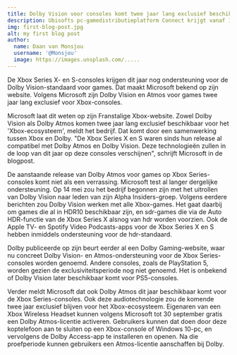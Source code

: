 ```yaml
---
title: Dolby Vision voor consoles komt twee jaar lang exclusief beschikbaar voor Xbox
description: Ubisofts pc-gamedistributieplatform Connect krijgt vanaf 1 juni weer een chatfunctie.
img: first-blog-post.jpg
alt: my first blog post
author:
  name: Daan van Monsjou
  username: '@Monsjou'
  image: https://images.unsplash.com/.....
---
```


De Xbox Series X- en S-consoles krijgen dit jaar nog ondersteuning voor de Dolby Vision-standaard voor games. Dat maakt Microsoft bekend op zijn website. Volgens Microsoft zijn Dolby Vision en Atmos voor games twee jaar lang exclusief voor Xbox-consoles.

Microsoft laat dit weten op zijn Franstalige Xbox-website. Zowel Dolby Vision als Dolby Atmos komen twee jaar lang exclusief beschikbaar voor het 'Xbox-ecosysteem', meldt het bedrijf. Dat komt door een samenwerking tussen Xbox en Dolby. "De Xbox Series X en S waren sinds hun release al compatibel met Dolby Atmos en Dolby Vision. Deze technologieën zullen in de loop van dit jaar op deze consoles verschijnen", schrijft Microsoft in de blogpost.

De aanstaande release van Dolby Atmos voor games op Xbox Series-consoles komt niet als een verrassing. Microsoft test al langer dergelijke ondersteuning. Op 14 mei zou het bedrijf begonnen zijn met het uitrollen van Dolby Vision naar leden van zijn Alpha Insiders-groep. Volgens eerdere berichten zou Dolby Vision werken met alle Xbox-games. Het gaat daarbij om games die al in HDR10 beschikbaar zijn, en sdr-games die via de Auto HDR-functie van de Xbox Series X alsnog van hdr worden voorzien. Ook de Apple TV- en Spotify Video Podcasts-apps voor de Xbox Series X en S hebben inmiddels ondersteuning voor de hdr-standaard.

Dolby publiceerde op zijn beurt eerder al een Dolby Gaming-website, waar nu concreet Dolby Vision- en Atmos-ondersteuning voor de Xbox Series-consoles worden genoemd. Andere consoles, zoals de PlayStation 5, worden gezien de exclusiviteitsperiode nog niet genoemd. Het is onbekend of Dolby Vision later beschikbaar komt voor PS5-consoles.

Verder meldt Microsoft dat ook Dolby Atmos dit jaar beschikbaar komt voor de Xbox Series-consoles. Ook deze audiotechnologie zou de komende twee jaar exclusief blijven voor het Xbox-ecosysteem. Eigenaren van een Xbox Wireless Headset kunnen volgens Microsoft tot 30 september gratis een Dolby Atmos-licentie activeren. Gebruikers kunnen dat doen door deze koptelefoon aan te sluiten op een Xbox-console of Windows 10-pc, en vervolgens de Dolby Access-app te installeren en openen. Na die proefperiode kunnen gebruikers een Atmos-licentie aanschaffen bij Dolby.